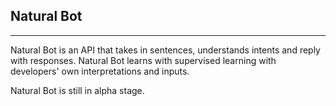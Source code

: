 ## Natural Bot

___

Natural Bot is an API that takes in sentences, understands intents and reply with responses. Natural Bot learns with supervised learning with developers' own  interpretations and inputs.

Natural Bot is still in alpha stage.